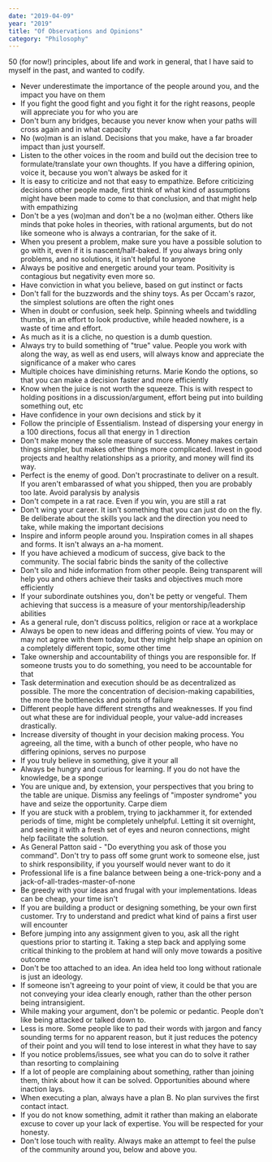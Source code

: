 ```yaml
---
date: "2019-04-09"
year: "2019"
title: "Of Observations and Opinions"
category: "Philosophy"
---
```


50 (for now!) principles, about life and work in general, that I have said to myself in the past, and wanted to codify.

- Never underestimate the importance of the people around you, and the impact you have on them 
- If you fight the good fight and you fight it for the right reasons, people will appreciate you for who you are
- Don't burn any bridges, because you never know when your paths will cross again and in what capacity
- No (wo)man is an island. Decisions that you make, have a far broader impact than just yourself.
- Listen to the other voices in the room and build out the decision tree to formulate/translate your own thoughts. If you have a differing opinion, voice it, because you won't always be asked for it
- It is easy to criticize and not that easy to empathize. Before criticizing decisions other people made, first think of what kind of assumptions might have been made to come to that conclusion, and that might help with empathizing 
- Don't be a yes (wo)man and don't be a no (wo)man either. Others like minds that poke holes in theories, with rational arguments, but do not like someone who is always a contrarian, for the sake of it.
- When you present a problem, make sure you have a possible solution to go with it, even if it is nascent/half-baked. If you always bring only problems, and no solutions, it isn't helpful to anyone
- Always be positive and energetic around your team. Positivity is contagious but negativity even more so. 
- Have conviction in what you believe, based on gut instinct or facts
- Don't fall for the buzzwords and the shiny toys. As per Occam's razor, the simplest solutions are often the right ones
- When in doubt or confusion, seek help. Spinning wheels and twiddling thumbs, in an effort to look productive, while headed nowhere, is a waste of time and effort. 
- As much as it is a cliche, no question is a dumb question. 
- Always try to build something of "true" value. People you work with along the way, as well as end users, will always know and appreciate the significance of a maker who cares
- Multiple choices have diminishing returns. Marie Kondo the options, so that you can make a decision faster and more efficiently
- Know when the juice is not worth the squeeze. This is with respect to holding positions in a discussion/argument, effort being put into building something out, etc
- Have confidence in your own decisions and stick by it
- Follow the principle of Essentialism. Instead of dispersing your energy in a 100 directions, focus all that energy in 1 direction
- Don't make money the sole measure of success. Money makes certain things simpler, but makes other things more complicated. Invest in good projects and healthy relationships as a priority, and money will find its way. 
- Perfect is the enemy of good. Don't procrastinate to deliver on a result. If you aren't embarassed of what you shipped, then you are probably too late. Avoid paralysis by analysis
- Don't compete in a rat race. Even if you win, you are still a rat
- Don't wing your career. It isn't something that you can just do on the fly. Be deliberate about the skills you lack and the direction you need to take, while making the important decisions 
- Inspire and inform people around you. Inspiration comes in all shapes and forms. It isn't always an a-ha moment.
- If you have achieved a modicum of success, give back to the community. The social fabric binds the sanity of the collective
- Don't silo and hide information from other people. Being transparent will help you and others achieve their tasks and objectives much more efficiently
- If your subordinate outshines you, don't be petty or vengeful. Them achieving that success is a measure of your mentorship/leadership abilities
- As a general rule, don't discuss politics, religion or race at a workplace 
- Always be open to new ideas and differing points of view. You may or may not agree with them today, but they might help shape an opinion on a completely different topic, some other time
- Take ownership and accountability of things you are responsible for. If someone trusts you to do something, you need to be accountable for that
- Task determination and execution should be as decentralized as possible. The more the concentration of decision-making capabilities, the more the bottlenecks and points of failure
- Different people have different strengths and weaknesses. If you find out what these are for individual people, your value-add increases drastically. 
- Increase diversity of thought in your decision making process. You agreeing, all the time, with a bunch of other people, who have no differing opinions, serves no purpose
- If you truly believe in something, give it your all
- Always be hungry and curious for learning. If you do not have the knowledge, be a sponge
- You are unique and, by extension, your perspectives that you bring to the table are unique. Dismiss any feelings of "imposter syndrome" you have and seize the opportunity. Carpe diem
- If you are stuck with a problem, trying to jackhammer it, for extended periods of time, might be completely unhelpful. Letting it sit overnight, and seeing it with a fresh set of eyes and neuron connections, might help facilitate the solution.
- As General Patton said - "Do everything you ask of those you command". Don't try to pass off some grunt work to someone else, just to shirk responsibility, if you yourself would never want to do it
- Professional life is a fine balance between being a one-trick-pony and a jack-of-all-trades-master-of-none
- Be greedy with your ideas and frugal with your implementations. Ideas can be cheap, your time isn't
- If you are building a product or designing something, be your own first customer. Try to understand and predict what kind of pains a first user will encounter 
- Before jumping into any assignment given to you, ask all the right questions prior to starting it. Taking a step back and applying some critical thinking to the problem at hand will only move towards a positive outcome 
- Don't be too attached to an idea. An idea held too long without rationale is just an ideology.
- If someone isn't agreeing to your point of view, it could be that you are not conveying your idea clearly enough, rather than the other person being intransigient.
- While making your argument, don't be polemic or pedantic. People don't like being attacked or talked down to. 
- Less is more. Some people like to pad their words with jargon and fancy sounding terms for no apparent reason, but it just reduces the potency of their point and you will tend to lose interest in what they have to say
- If you notice problems/issues, see what you can do to solve it rather than resorting to complaining
- If a lot of people are complaining about something, rather than joining them, think about how it can be solved. Opportunities abound where inaction lays.
- When executing a plan, always have a plan B. No plan survives the first contact intact.
- If you do not know something, admit it rather than making an elaborate excuse to cover up your lack of expertise. You will be respected for your honesty. 
- Don't lose touch with reality. Always make an attempt to feel the pulse of the community around you, below and above you.

